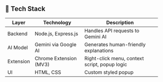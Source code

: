 ## 🧠 Tech Stack

| Layer          | Technology               | Description                                    |
|----------------|--------------------------|------------------------------------------------|
|  Backend     | Node.js, Express.js      | Handles API requests to Gemini AI             |
|  AI Model    | Gemini via Google AI | Generates human-friendly explanations         |
|  Extension   | Chrome Extension (MV3)   | Right-click menu, context script, popup logic |
|  UI          | HTML, CSS                | Custom styled popup|
